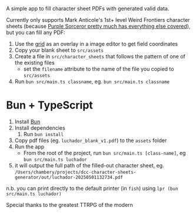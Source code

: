 A simple app to fill character sheet PDFs with generated valid data.

Currently only supports Mark Anticole's 1st+ level Weird Frontiers character sheets (because [Purple Sorceror pretty much has everything else covered](https://purplesorcerer.com/create_party.php)), but you can fill any PDF:

1. Use the [grid](https://github.com/chambery/dcc-character-sheet-generator/blob/052d387cb07f2af17190e3b889cf1d9234b5651f/src/assets/PDF%20Coordinates.png) as an overlay in a image editor to get field coordinates
2. Copy your blank sheet to `src/assets`
3. Create a file in `src/character_sheets` that follows the pattern of one of the existing files
   - set the `filename` attribute to the name of the file you copied to `src/assets`
5. Run `bun src/main.ts classname`, eg. `bun src/main.ts classname`


# Bun + TypeScript
1. Install [Bun](https://bun.sh/)
2. Install dependencies
   1. Run `bun install`
3. Copy pdf files (eg. `luchador_blank_v1.pdf`) to the `assets` folder
4. Run the app
   - From the root of the project, run `bun src/main.ts [class-name]`, eg `bun src/main.ts luchador`
5. it will output the full path of the filled-out character sheet, eg. `/Users/chambery/projects/dcc-character-sheets-generator/out/luchador-20250501132734.pdf`

n.b. you can print directly to the default printer (in `fish`) using `lpr (bun src/main.ts luchador)`



Special thanks to the greatest TTRPG of the modern

